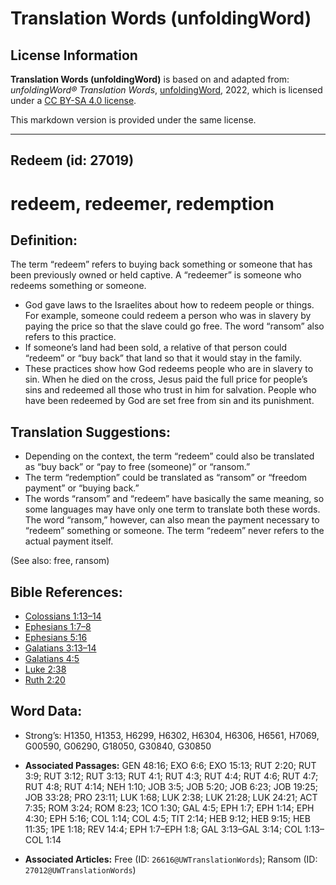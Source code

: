 # Translation Words (unfoldingWord)

## License Information

**Translation Words (unfoldingWord)** is based on and adapted from: _unfoldingWord® Translation Words_, [unfoldingWord](https://unfoldingword.org/utw), 2022, which is licensed under a [CC BY-SA 4.0 license](https://creativecommons.org/licenses/by-sa/4.0/legalcode.en).

This markdown version is provided under the same license.



--------------------------------

## Redeem (id: 27019)

redeem, redeemer, redemption
============================

Definition:
-----------

The term “redeem” refers to buying back something or someone that has been previously owned or held captive. A “redeemer” is someone who redeems something or someone.

* God gave laws to the Israelites about how to redeem people or things. For example, someone could redeem a person who was in slavery by paying the price so that the slave could go free. The word “ransom” also refers to this practice.
* If someone’s land had been sold, a relative of that person could “redeem” or “buy back” that land so that it would stay in the family.
* These practices show how God redeems people who are in slavery to sin. When he died on the cross, Jesus paid the full price for people’s sins and redeemed all those who trust in him for salvation. People who have been redeemed by God are set free from sin and its punishment.

Translation Suggestions:
------------------------

* Depending on the context, the term “redeem” could also be translated as “buy back” or “pay to free (someone)” or “ransom.”
* The term “redemption” could be translated as “ransom” or “freedom payment” or “buying back.”
* The words “ransom” and “redeem” have basically the same meaning, so some languages may have only one term to translate both these words. The word “ransom,” however, can also mean the payment necessary to “redeem” something or someone. The term “redeem” never refers to the actual payment itself.

(See also: free, ransom)

Bible References:
-----------------

* [Colossians 1:13–14](https://ref.ly/Col1:13-Col1:14)
* [Ephesians 1:7–8](https://ref.ly/Eph1:7-Eph1:8)
* [Ephesians 5:16](https://ref.ly/Eph5:16)
* [Galatians 3:13–14](https://ref.ly/Gal3:13-Gal3:14)
* [Galatians 4:5](https://ref.ly/Gal4:5)
* [Luke 2:38](https://ref.ly/Luke2:38)
* [Ruth 2:20](https://ref.ly/Ruth2:20)

Word Data:
----------

* Strong’s: H1350, H1353, H6299, H6302, H6304, H6306, H6561, H7069, G00590, G06290, G18050, G30840, G30850

* **Associated Passages:** GEN 48:16; EXO 6:6; EXO 15:13; RUT 2:20; RUT 3:9; RUT 3:12; RUT 3:13; RUT 4:1; RUT 4:3; RUT 4:4; RUT 4:6; RUT 4:7; RUT 4:8; RUT 4:14; NEH 1:10; JOB 3:5; JOB 5:20; JOB 6:23; JOB 19:25; JOB 33:28; PRO 23:11; LUK 1:68; LUK 2:38; LUK 21:28; LUK 24:21; ACT 7:35; ROM 3:24; ROM 8:23; 1CO 1:30; GAL 4:5; EPH 1:7; EPH 1:14; EPH 4:30; EPH 5:16; COL 1:14; COL 4:5; TIT 2:14; HEB 9:12; HEB 9:15; HEB 11:35; 1PE 1:18; REV 14:4; EPH 1:7–EPH 1:8; GAL 3:13–GAL 3:14; COL 1:13–COL 1:14
* **Associated Articles:** Free (ID: `26616@UWTranslationWords`); Ransom (ID: `27012@UWTranslationWords`)

